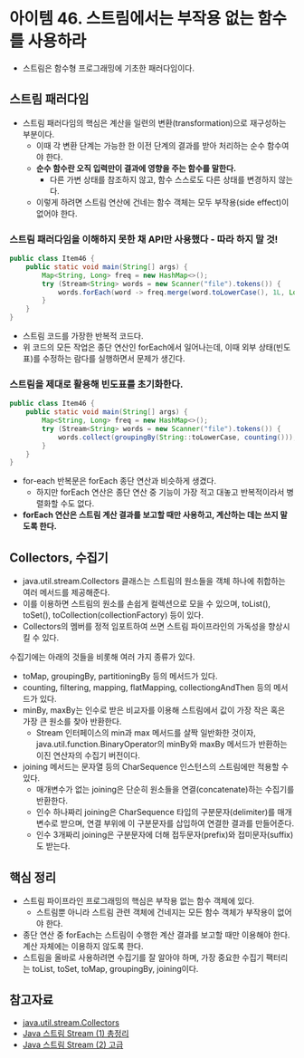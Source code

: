 # 아이템 46. 스트림에서는 부작용 없는 함수를 사용하라

- 스트림은 함수형 프로그래밍에 기초한 패러다임이다.

## 스트림 패러다임

- 스트림 패러다임의 핵심은 계산을 일련의 변환(transformation)으로 재구성하는 부분이다.
    - 이때 각 변환 단계는 가능한 한 이전 단계의 결과를 받아 처리하는 순수 함수여야 한다.
    - **순수 함수란 오직 입력만이 결과에 영향을 주는 함수를 말한다.**
        - 다른 가변 상태를 참조하지 않고, 함수 스스로도 다른 상태를 변경하지 않는다.
    - 이렇게 하려면 스트림 연산에 건네는 함수 객체는 모두 부작용(side effect)이 없어야 한다.

### 스트림 패러다임을 이해하지 못한 채 API만 사용했다 - 따라 하지 말 것!

```java
public class Item46 {
    public static void main(String[] args) {
        Map<String, Long> freq = new HashMap<>();
        try (Stream<String> words = new Scanner("file").tokens()) {
            words.forEach(word -> freq.merge(word.toLowerCase(), 1L, Long::sum));
        }
    }
}
```

- 스트림 코드를 가장한 반복적 코드다.
- 위 코드의 모든 작업은 종단 연산인 forEach에서 일어나는데, 이때 외부 상태(빈도표)를 수정하는 람다를 실행하면서 문제가 생긴다.

### 스트림을 제대로 활용해 빈도표를 초기화한다.

```java
public class Item46 {
    public static void main(String[] args) {
        Map<String, Long> freq = new HashMap<>();
        try (Stream<String> words = new Scanner("file").tokens()) {
            words.collect(groupingBy(String::toLowerCase, counting()));
        }
    }
}
```

- for-each 반복문은 forEach 종단 연산과 비슷하게 생겼다.
    - 하지만 forEach 연산은 종단 연산 중 기능이 가장 적고 대놓고 반복적이라서 병렬화할 수도 없다.
- **forEach 연산은 스트림 계산 결과를 보고할 때만 사용하고, 계산하는 데는 쓰지 말도록 한다.**

## Collectors, 수집기

- java.util.stream.Collectors 클래스는 스트림의 원소들을 객체 하나에 취합하는 여러 메서드를 제공해준다.
- 이를 이용하면 스트림의 원소를 손쉽게 컬렉션으로 모을 수 있으며, toList(), toSet(), toCollection(collectionFactory) 등이 있다.
- Collectors의 멤버를 정적 임포트하여 쓰면 스트림 파이프라인의 가독성을 향상시킬 수 있다.

수집기에는 아래의 것들을 비롯해 여러 가지 종류가 있다.

- toMap, groupingBy, partitioningBy 등의 메서드가 있다.
- counting, filtering, mapping, flatMapping, collectiongAndThen 등의 메서드가 있다.
- minBy, maxBy는 인수로 받은 비교자를 이용해 스트림에서 값이 가장 작은 혹은 가장 큰 원소를 찾아 반환한다.
    - Stream 인터페이스의 min과 max 메서드를 살짝 일반화한 것이자, java.util.function.BinaryOperator의 minBy와 maxBy 메서드가 반환하는 이진 연산자의 수집기
      버전이다.
- joining 메서드는 문자열 등의 CharSequence 인스턴스의 스트림에만 적용할 수 있다.
    - 매개변수가 없는 joining은 단순히 원소들을 연결(concatenate)하는 수집기를 반환한다.
    - 인수 하나짜리 joining은 CharSequence 타입의 구분문자(delimiter)를 매개변수로 받으며, 연결 부위에 이 구분문자를 삽입하여 연결한 결과를 만들어준다.
    - 인수 3개짜리 joining은 구분문자에 더해 접두문자(prefix)와 접미문자(suffix)도 받는다.

## 핵심 정리

- 스트림 파이프라인 프로그래밍의 핵심은 부작용 없는 함수 객체에 있다.
    - 스트림뿐 아니라 스트림 관련 객체에 건네지는 모든 함수 객체가 부작용이 없어야 한다.
- 종단 연산 중 forEach는 스트림이 수행한 계산 결과를 보고할 때만 이용해야 한다. 계산 자체에는 이용하지 않도록 한다.
- 스트림을 올바로 사용하려면 수집기를 잘 알아야 하며, 가장 중요한 수집기 팩터리는 toList, toSet, toMap, groupingBy, joining이다.

## 참고자료

- [java.util.stream.Collectors](https://docs.oracle.com/javase/10/docs/api/java/util/stream/Collectors.html)
- [Java 스트림 Stream (1) 총정리](https://futurecreator.github.io/2018/08/26/java-8-streams/)
- [Java 스트림 Stream (2) 고급](https://futurecreator.github.io/2018/08/26/java-8-streams-advanced/)